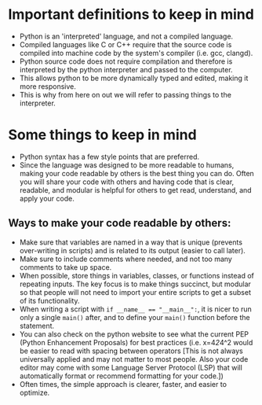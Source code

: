 # Important definitions to keep in mind
* Python is an 'interpreted' language, and not a compiled language.
* Compiled languages like C or C++ require that the source code is compiled into machine code by the system's compiler (i.e. gcc, clangd).
* Python source code does not require compilation and therefore is interpreted by the python interpreter and passed to the computer.
* This allows python to be more dynamically typed and edited, making it more responsive.
* This is why from here on out we will refer to passing things to the interpreter.

# Some things to keep in mind
* Python syntax has a few style points that are preferred.
* Since the language was designed to be more readable to humans, making your code readable by others is the best thing you can do. Often you will share your code with others and having code that is clear, readable, and modular is helpful for others to get read, understand, and apply your code.
## Ways to make your code readable by others:
* Make sure that variables are named in a way that is unique (prevents over-writing in scripts) and is related to its output (easier to call later).
* Make sure to include comments where needed, and not too many comments to take up space.
* When possible, store things in variables, classes, or functions instead of repeating inputs. The key focus is to make things succinct, but modular so that people will not need to import your entire scripts to get a subset of its functionality.
* When writing a script with `if __name__ == "__main__":`, it is nicer to run only a single `main()` after, and to define your `main()` function before the statement.
* You can also check on the python website to see what the current PEP (Python Enhancement Proposals) for best practices (i.e. x=4*2*4^2 would be easier to read with spacing between operators [This is not always universally applied and may not matter to most people. Also your code editor may come with some Language Server Protocol (LSP) that will automatically format or recommend formatting for your code.])
* Often times, the simple approach is clearer, faster, and easier to optimize.
